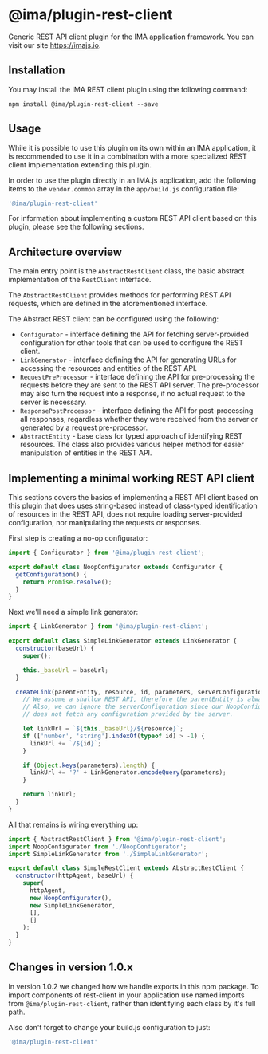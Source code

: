 # @ima/plugin-rest-client

Generic REST API client plugin for the IMA application framework.
You can visit our site <https://imajs.io>.

## Installation

You may install the IMA REST client plugin using the following command:

```
npm install @ima/plugin-rest-client --save
```

## Usage

While it is possible to use this plugin on its own within an IMA application,
it is recommended to use it in a combination with a more specialized
REST client implementation extending this plugin.

In order to use the plugin directly in an IMA.js application, add the following
items to the `vendor.common` array in the `app/build.js` configuration file:

```javascript
'@ima/plugin-rest-client'
```

For information about implementing a custom REST API client based on this
plugin, please see the following sections.

## Architecture overview

The main entry point is the `AbstractRestClient` class, the basic abstract
implementation of the `RestClient` interface.

The `AbstractRestClient` provides methods for performing REST API requests,
which are defined in the aforementioned interface.

The Abstract REST client can be configured using the following:

* `Configurator` - interface defining the API for fetching server-provided
  configuration for other tools that can be used to configure the REST client.
* `LinkGenerator` - interface defining the API for generating URLs for
  accessing the resources and entities of the REST API.
* `RequestPreProcessor` - interface defining the API for pre-processing the
  requests before they are sent to the REST API server. The pre-processor may
  also turn the request into a response, if no actual request to the server is
  necessary.
* `ResponsePostProcessor` - interface defining the API for post-processing all
  responses, regardless whether they were received from the server or generated
  by a request pre-processor.
* `AbstractEntity` - base class for typed approach of identifying REST
  resources. The class also provides various helper method for easier
  manipulation of entities in the REST API.

## Implementing a minimal working REST API client

This sections covers the basics of implementing a REST API client based on this
plugin that does uses string-based instead of class-typed identification of
resources in the REST API, does not require loading server-provided
configuration, nor manipulating the requests or responses.

First step is creating a no-op configurator:

```javascript
import { Configurator } from '@ima/plugin-rest-client';

export default class NoopConfigurator extends Configurator {
  getConfiguration() {
    return Promise.resolve();
  }
}
```

Next we'll need a simple link generator:

```javascript
import { LinkGenerator } from '@ima/plugin-rest-client';

export default class SimpleLinkGenerator extends LinkGenerator {
  constructor(baseUrl) {
    super();

    this._baseUrl = baseUrl;
  }

  createLink(parentEntity, resource, id, parameters, serverConfiguration) {
    // We assume a shallow REST API, therefore the parentEntity is always null.
    // Also, we can ignore the serverConfiguration since our NoopConfigurator
    // does not fetch any configuration provided by the server.

    let linkUrl = `${this._baseUrl}/${resource}`;
    if (['number', 'string'].indexOf(typeof id) > -1) {
      linkUrl += `/${id}`;
    }

    if (Object.keys(parameters).length) {
      linkUrl += '?' + LinkGenerator.encodeQuery(parameters);
    }

    return linkUrl;
  }
}
```

All that remains is wiring everything up:

```javascript
import { AbstractRestClient } from '@ima/plugin-rest-client';
import NoopConfigurator from './NoopConfigurator';
import SimpleLinkGenerator from './SimpleLinkGenerator';

export default class SimpleRestClient extends AbstractRestClient {
  constructor(httpAgent, baseUrl) {
    super(
      httpAgent,
      new NoopConfigurator(),
      new SimpleLinkGenerator,
      [],
      []
    );
  }
}
```

## Changes in version 1.0.x
In version 1.0.2 we changed how we handle exports in this npm package. To import components of rest-client in your application
use named imports from `@ima/plugin-rest-client`, rather than identifying each class by it's full path.

Also don't forget to change your build.js configuration to just: 

```javascript
'@ima/plugin-rest-client'
```
